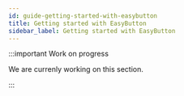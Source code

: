 ```yaml
---
id: guide-getting-started-with-easybutton
title: Getting started with EasyButton
sidebar_label: Getting started with EasyButton
---
```


:::important Work on progress

We are currenly working on this section.

:::
